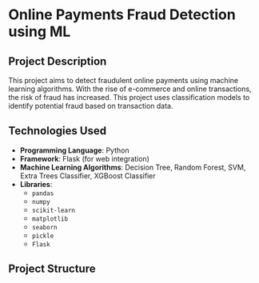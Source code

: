 # Online Payments Fraud Detection using ML

## Project Description
This project aims to detect fraudulent online payments using machine learning algorithms. With the rise of e-commerce and online transactions, the risk of fraud has increased. This project uses classification models to identify potential fraud based on transaction data.

## Technologies Used
- **Programming Language**: Python
- **Framework**: Flask (for web integration)
- **Machine Learning Algorithms**: Decision Tree, Random Forest, SVM, Extra Trees Classifier, XGBoost Classifier
- **Libraries**: 
  - `pandas`
  - `numpy`
  - `scikit-learn`
  - `matplotlib`
  - `seaborn`
  - `pickle`
  - `Flask`

## Project Structure
